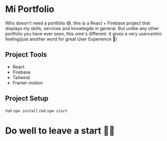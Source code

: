 # Mí Portfolio 
Who doesn't need a portfolio 😅, this is a React + Firebase project that displays my skills, services and knowlegde in general. But unlike any other portfolio you have ever seen, this ome's different. It gives a very usercentric feeling(just another word for great User Experience 👀) 

## Project Tools
 * React
 * Firebase
 * Tailwind
 * Framer motion

## Project Setup
run ```npm install```
run ```npm start```
# Do well to leave a start 🌟✨
